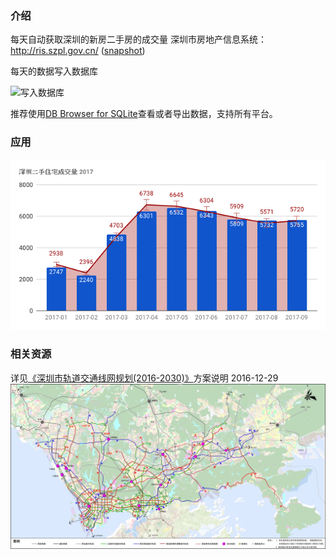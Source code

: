 ### 介绍
每天自动获取深圳的新房二手房的成交量
深圳市房地产信息系统：http://ris.szpl.gov.cn/ ([snapshot])

每天的数据写入数据库

![写入数据库](resource/pic1.PNG "Hello")

推荐使用[DB Browser for SQLite](http://sqlitebrowser.org/)查看或者导出数据，支持所有平台。


### 应用

![2017](https://raw.githubusercontent.com/alvinx31/house/master/resource/2017.png "2017")


### 相关资源
详见[《深圳市轨道交通线网规划(2016-2030)》](http://www.szpl.gov.cn/xxgk/tzgg/csghgg/201612/t20161228_349192.htm)方案说明 2016-12-29	
<img src="https://raw.githubusercontent.com/alvinx31/house/master/resource/train2016-2030.jpg" width="700" alt="点击大图">


[snapshot]: http://www.30daydo.com/uploads/article/20161012/a174e3e3ea03c9c2f275c2c05ea83dd3.PNG
